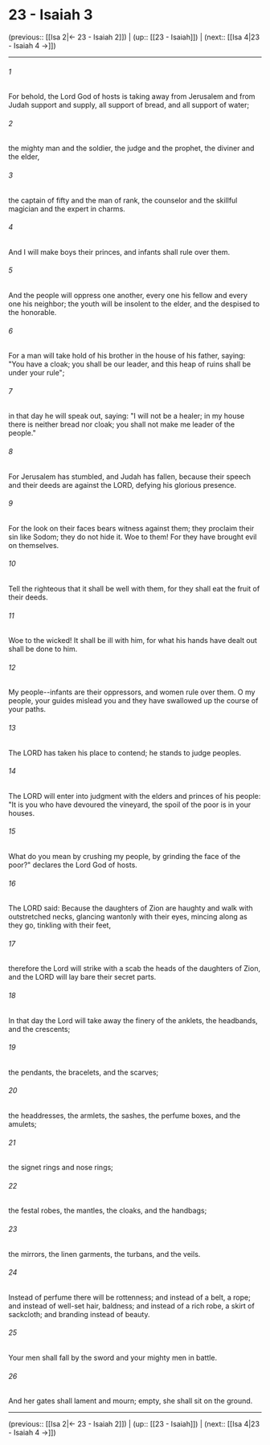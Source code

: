 # 23 - Isaiah 3

(previous:: [[Isa 2|← 23 - Isaiah 2]]) | (up:: [[23 - Isaiah]]) | (next:: [[Isa 4|23 - Isaiah 4 →]])

***


###### 1 
For behold, the Lord God of hosts is taking away from Jerusalem and from Judah support and supply, all support of bread, and all support of water; 

###### 2 
the mighty man and the soldier, the judge and the prophet, the diviner and the elder, 

###### 3 
the captain of fifty and the man of rank, the counselor and the skillful magician and the expert in charms. 

###### 4 
And I will make boys their princes, and infants shall rule over them. 

###### 5 
And the people will oppress one another, every one his fellow and every one his neighbor; the youth will be insolent to the elder, and the despised to the honorable. 

###### 6 
For a man will take hold of his brother in the house of his father, saying: "You have a cloak; you shall be our leader, and this heap of ruins shall be under your rule"; 

###### 7 
in that day he will speak out, saying: "I will not be a healer; in my house there is neither bread nor cloak; you shall not make me leader of the people." 

###### 8 
For Jerusalem has stumbled, and Judah has fallen, because their speech and their deeds are against the LORD, defying his glorious presence. 

###### 9 
For the look on their faces bears witness against them; they proclaim their sin like Sodom; they do not hide it. Woe to them! For they have brought evil on themselves. 

###### 10 
Tell the righteous that it shall be well with them, for they shall eat the fruit of their deeds. 

###### 11 
Woe to the wicked! It shall be ill with him, for what his hands have dealt out shall be done to him. 

###### 12 
My people--infants are their oppressors, and women rule over them. O my people, your guides mislead you and they have swallowed up the course of your paths. 

###### 13 
The LORD has taken his place to contend; he stands to judge peoples. 

###### 14 
The LORD will enter into judgment with the elders and princes of his people: "It is you who have devoured the vineyard, the spoil of the poor is in your houses. 

###### 15 
What do you mean by crushing my people, by grinding the face of the poor?" declares the Lord God of hosts. 

###### 16 
The LORD said: Because the daughters of Zion are haughty and walk with outstretched necks, glancing wantonly with their eyes, mincing along as they go, tinkling with their feet, 

###### 17 
therefore the Lord will strike with a scab the heads of the daughters of Zion, and the LORD will lay bare their secret parts. 

###### 18 
In that day the Lord will take away the finery of the anklets, the headbands, and the crescents; 

###### 19 
the pendants, the bracelets, and the scarves; 

###### 20 
the headdresses, the armlets, the sashes, the perfume boxes, and the amulets; 

###### 21 
the signet rings and nose rings; 

###### 22 
the festal robes, the mantles, the cloaks, and the handbags; 

###### 23 
the mirrors, the linen garments, the turbans, and the veils. 

###### 24 
Instead of perfume there will be rottenness; and instead of a belt, a rope; and instead of well-set hair, baldness; and instead of a rich robe, a skirt of sackcloth; and branding instead of beauty. 

###### 25 
Your men shall fall by the sword and your mighty men in battle. 

###### 26 
And her gates shall lament and mourn; empty, she shall sit on the ground.

***

(previous:: [[Isa 2|← 23 - Isaiah 2]]) | (up:: [[23 - Isaiah]]) | (next:: [[Isa 4|23 - Isaiah 4 →]])
